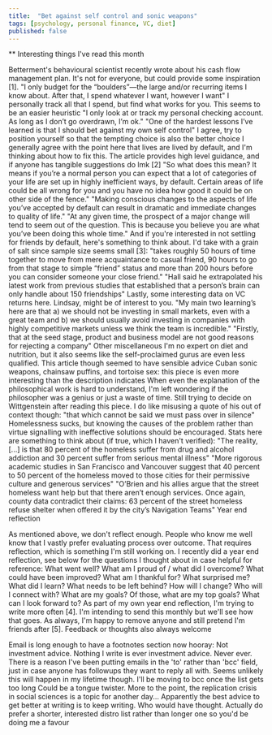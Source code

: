 ```yaml
---
title:  "Bet against self control and sonic weapons"
tags: [psychology, personal finance, VC, diet]
published: false
---
```


** Interesting things I've read this month

Betterment's behavioural scientist recently wrote about his cash flow management plan. It's not for everyone, but could provide some inspiration [1]. 
"I only budget for the “boulders”—the large and/or recurring items I know about. After that, I spend whatever I want, however I want"
I personally track all that I spend, but find what works for you. This seems to be an easier heuristic
"I only look at or track my personal checking account. As long as I don’t go overdrawn, I’m ok."
"One of the hardest lessons I’ve learned is that I should bet against my own self control"
I agree, try to position yourself so that the tempting choice is also the better choice
I generally agree with the point here that lives are lived by default, and I'm thinking about how to fix this. The article provides high level guidance, and if anyone has tangible suggestions do lmk [2]
"So what does this mean? It means if you’re a normal person you can expect that a lot of categories of your life are set up in highly inefficient ways, by default. Certain areas of life could be all wrong for you and you have no idea how good it could be on other side of the fence."
"Making conscious changes to the aspects of life you’ve accepted by default can result in dramatic and immediate changes to quality of life."
"At any given time, the prospect of a major change will tend to seem out of the question. This is because you believe you are what you’ve been doing this whole time."
And if you're interested in not settling for friends by default, here's something to think about. I'd take with a grain of salt since sample size seems small [3]:
"takes roughly 50 hours of time together to move from mere acquaintance to casual friend, 90 hours to go from that stage to simple “friend” status and more than 200 hours before you can consider someone your close friend."
"Hall said he extrapolated his latest work from previous studies that established that a person’s brain can only handle about 150 friendships"
Lastly, some interesting data on VC returns here. Lindsay, might be of interest to you.
"My main two learning’s here are that a) we should not be investing in small markets, even with a great team and b) we should usually avoid investing in companies with highly competitive markets unless we think the team is incredible."
"Firstly, that at the seed stage, product and business model are not good reasons for rejecting a company"
Other miscellaneous
I'm no expert on diet and nutrition, but it also seems like the self-proclaimed gurus are even less qualified. This article though seemed to have sensible advice
Cuban sonic weapons, chainsaw puffins, and tortoise sex: this piece is even more interesting than the description indicates
When even the explanation of the philosophical work is hard to understand, I'm left wondering if the philosopher was a genius or just a waste of time. Still trying to decide on Wittgenstein after reading this piece. I do like misusing a quote of his out of context though: "that which cannot be said we must pass over in silence"
Homelessness sucks, but knowing the causes of the problem rather than virtue signalling with ineffective solutions should be encouraged. Stats here are something to think about (if true, which I haven't verified):
"The reality, [...] is that 80 percent of the homeless suffer from drug and alcohol addiction and 30 percent suffer from serious mental illness"
"More rigorous academic studies in San Francisco and Vancouver suggest that 40 percent to 50 percent of the homeless moved to those cities for their permissive culture and generous services"
"O’Brien and his allies argue that the street homeless want help but that there aren’t enough services. Once again, county data contradict their claims: 63 percent of the street homeless refuse shelter when offered it by the city’s Navigation Teams"
Year end reflection

As mentioned above, we don't reflect enough. People who know me well know that I vastly prefer evaluating process over outcome. That requires reflection, which is something I'm still working on. I recently did a year end reflection, see below for the questions I thought about in case helpful for reference:
What went well?
What am I proud of / what did I overcome?
What could have been improved?
What am I thankful for?
What surprised me?
What did I learn?
What needs to be left behind?
How will I change?
Who will I connect with?
What are my goals? Of those, what are my top goals? 
What can I look forward to?
As part of my own year end reflection, I'm trying to write more often [4]. I'm intending to send this monthly but we'll see how that goes. As always, I'm happy to remove anyone and still pretend I'm friends after [5]. Feedback or thoughts also always welcome

Email is long enough to have a footnotes section now hooray:
Not investment advice. Nothing I write is ever investment advice. Never ever.
There is a reason I've been putting emails in the 'to' rather than 'bcc' field, just in case anyone has followups they want to reply all with. Seems unlikely this will happen in my lifetime though. I'll be moving to bcc once the list gets too long
Could be a tongue twister. More to the point, the replication crisis in social sciences is a topic for another day...
Apparently the best advice to get better at writing is to keep writing. Who would have thought.
Actually do prefer a shorter, interested distro list rather than longer one so you'd be doing me a favour
